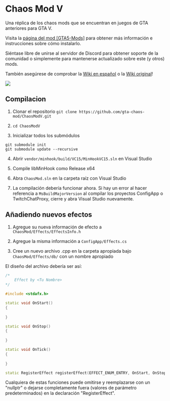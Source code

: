 # Chaos Mod V

Una réplica de los chaos mods que se encuentran en juegos de GTA anteriores para GTA V.

Visita la [página del mod [GTA5-Mods]](https://www.gta5-mods.com/scripts/chaos-mod-v-beta) para obtener más información e instrucciones sobre cómo instalarlo.

Siéntase libre de unirse al servidor de Discord para obtener soporte de la comunidad o simplemente para mantenerse actualizado sobre este (y otros) mods.

También asegúrese de comprobar la [Wiki en español](https://github.com/Radeoxx/ChaosModV/wiki) o la [Wiki original](https://github.com/gta-chaos-mod/ChaosModV/wiki)!

[![](https://discord.com/api/guilds/785656433529716757/widget.png)](https://discord.gg/w2tDeKVaF9)

## Compilacion

1. Clonar el repositorio `git clone https://github.com/gta-chaos-mod/ChaosModV.git`

2. `cd ChaosModV`

3. Inicializar todos los submódulos

```
git submodule init
git submodule update --recursive
```

4. Abrir `vendor/minhook/build/VC15/MinHookVC15.sln` en Visual Studio

5. Compile libMinHook como Release x64

6. Abra `ChaosMod.sln` en la carpeta raíz con Visual Studio

7. La compilación debería funcionar ahora. Si hay un error al hacer referencia a `MsBuildMajorVersion` al compilar los proyectos ConfigApp o TwitchChatProxy, cierre y abra Visual Studio nuevamente.

## Añadiendo nuevos efectos

1. Agregue su nueva información de efecto a `ChaosMod/Effects/EffectsInfo.h`

2. Agregue la misma información a `ConfigApp/Effects.cs`

3. Cree un nuevo archivo .cpp en la carpeta apropiada bajo `ChaosMod/Effects/db/` con un nombre apropiado

El diseño del archivo debería ser así:

```cpp
/*
	Effect by <Tu Nombre>
*/

#include <stdafx.h>

static void OnStart()
{
	
}

static void OnStop()
{
	
}

static void OnTick()
{
	
}

static RegisterEffect registerEffect(EFFECT_ENUM_ENTRY, OnStart, OnStop, OnTick);
```

Cualquiera de estas funciones puede omitirse y reemplazarse con un "nullptr" o dejarse completamente fuera (valores de parámetro predeterminados) en la declaración "RegisterEffect".
